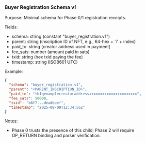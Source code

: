 ### Buyer Registration Schema v1

Purpose: Minimal schema for Phase 0/1 registration receipts.

Fields:
- schema: string (constant "buyer_registration.v1")
- parent: string (inscription ID of NFT, e.g., 64-hex + 'i' + index)
- paid_to: string (creator address used in payment)
- fee_sats: number (amount paid in sats)
- txid: string (hex txid paying the fee)
- timestamp: string (ISO8601 UTC)

Example:

```json
{
  "schema": "buyer_registration.v1",
  "parent": "<PARENT_INSCRIPTION_ID>",
  "paid_to": "tb1qexamplecreatoraddressxxxxxxxxxxxxxxxxxxxxxx",
  "fee_sats": 50000,
  "txid": "b8f7...deadbeef",
  "timestamp": "2025-08-09T12:34:56Z"
}
```

Notes:
- Phase 0 trusts the presence of this child; Phase 2 will require OP_RETURN binding and parser verification.
